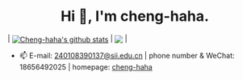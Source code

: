 <h1 align="center">Hi 👋, I'm cheng-haha.</h1>

| <a href="https://github.com/cheng-haha/github-readme-stats"><img align="center" src="https://github-readme-stats.vercel.app/api?username=cheng-haha&show_icons=true&include_all_commits=true&theme=buefy&hide_border=true" alt="Cheng-haha's github stats" /></a> | <a href="https://github.com/anuraghazra/github-readme-stats"><img align="center" src="https://github-readme-stats.vercel.app/api/top-langs/?username=cheng-haha&layout=compact&theme=buefy&hide_border=true" /></a>  |
- 📫 E-mail: 240108390137@sii.edu.cn | phone number & WeChat: 18656492025 | homepage: [cheng-haha](https://cheng-haha.github.io/)

